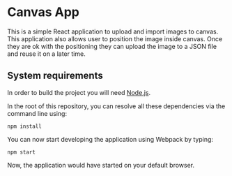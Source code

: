 # Canvas App

This is a simple React application to upload and import images to canvas. This application also allows user to position the image inside canvas. Once they are ok with the positioning they can upload the image to a JSON file and reuse it on a later time.

## System requirements

In order to build the project you will need [Node.js](https://nodejs.org/en/).

In the root of this repository, you can resolve all these dependencies via
the command line using:

    npm install

You can now start developing the application using Webpack by typing:

    npm start

Now, the application would have started on your default browser.
